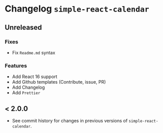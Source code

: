 # Changelog `simple-react-calendar`

## Unreleased

### Fixes

* Fix `Readme.md` syntax

### Features

* Add React 16 support
* Add Github templates (Contribute, issue, PR)
* Add Changelog
* Add `Prettier`

## < 2.0.0

* See commit history for changes in previous versions of `simple-react-calendar`.
